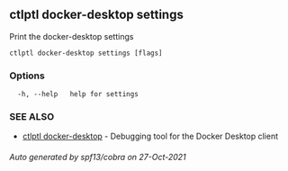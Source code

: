 ## ctlptl docker-desktop settings

Print the docker-desktop settings

```
ctlptl docker-desktop settings [flags]
```

### Options

```
  -h, --help   help for settings
```

### SEE ALSO

* [ctlptl docker-desktop](ctlptl_docker-desktop.md)	 - Debugging tool for the Docker Desktop client

###### Auto generated by spf13/cobra on 27-Oct-2021
